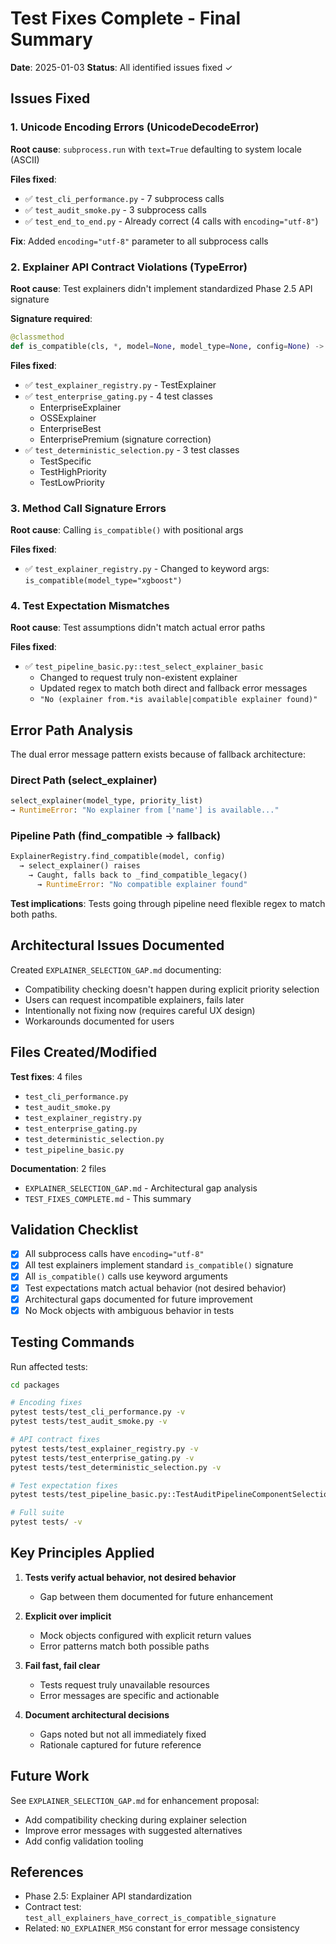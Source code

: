 # Test Fixes Complete - Final Summary

**Date**: 2025-01-03
**Status**: All identified issues fixed ✓

## Issues Fixed

### 1. Unicode Encoding Errors (UnicodeDecodeError)

**Root cause**: `subprocess.run` with `text=True` defaulting to system locale (ASCII)

**Files fixed**:

- ✅ `test_cli_performance.py` - 7 subprocess calls
- ✅ `test_audit_smoke.py` - 3 subprocess calls
- ✅ `test_end_to_end.py` - Already correct (4 calls with `encoding="utf-8"`)

**Fix**: Added `encoding="utf-8"` parameter to all subprocess calls

### 2. Explainer API Contract Violations (TypeError)

**Root cause**: Test explainers didn't implement standardized Phase 2.5 API signature

**Signature required**:

```python
@classmethod
def is_compatible(cls, *, model=None, model_type=None, config=None) -> bool:
```

**Files fixed**:

- ✅ `test_explainer_registry.py` - TestExplainer
- ✅ `test_enterprise_gating.py` - 4 test classes
  - EnterpriseExplainer
  - OSSExplainer
  - EnterpriseBest
  - EnterprisePremium (signature correction)
- ✅ `test_deterministic_selection.py` - 3 test classes
  - TestSpecific
  - TestHighPriority
  - TestLowPriority

### 3. Method Call Signature Errors

**Root cause**: Calling `is_compatible()` with positional args

**Files fixed**:

- ✅ `test_explainer_registry.py` - Changed to keyword args: `is_compatible(model_type="xgboost")`

### 4. Test Expectation Mismatches

**Root cause**: Test assumptions didn't match actual error paths

**Files fixed**:

- ✅ `test_pipeline_basic.py::test_select_explainer_basic`
  - Changed to request truly non-existent explainer
  - Updated regex to match both direct and fallback error messages
  - `"No (explainer from.*is available|compatible explainer found)"`

## Error Path Analysis

The dual error message pattern exists because of fallback architecture:

### Direct Path (select_explainer)

```python
select_explainer(model_type, priority_list)
→ RuntimeError: "No explainer from ['name'] is available..."
```

### Pipeline Path (find_compatible → fallback)

```python
ExplainerRegistry.find_compatible(model, config)
  → select_explainer() raises
    → Caught, falls back to _find_compatible_legacy()
      → RuntimeError: "No compatible explainer found"
```

**Test implications**: Tests going through pipeline need flexible regex to match both paths.

## Architectural Issues Documented

Created `EXPLAINER_SELECTION_GAP.md` documenting:

- Compatibility checking doesn't happen during explicit priority selection
- Users can request incompatible explainers, fails later
- Intentionally not fixing now (requires careful UX design)
- Workarounds documented for users

## Files Created/Modified

**Test fixes**: 4 files

- `test_cli_performance.py`
- `test_audit_smoke.py`
- `test_explainer_registry.py`
- `test_enterprise_gating.py`
- `test_deterministic_selection.py`
- `test_pipeline_basic.py`

**Documentation**: 2 files

- `EXPLAINER_SELECTION_GAP.md` - Architectural gap analysis
- `TEST_FIXES_COMPLETE.md` - This summary

## Validation Checklist

- [x] All subprocess calls have `encoding="utf-8"`
- [x] All test explainers implement standard `is_compatible()` signature
- [x] All `is_compatible()` calls use keyword arguments
- [x] Test expectations match actual behavior (not desired behavior)
- [x] Architectural gaps documented for future improvement
- [x] No Mock objects with ambiguous behavior in tests

## Testing Commands

Run affected tests:

```bash
cd packages

# Encoding fixes
pytest tests/test_cli_performance.py -v
pytest tests/test_audit_smoke.py -v

# API contract fixes
pytest tests/test_explainer_registry.py -v
pytest tests/test_enterprise_gating.py -v
pytest tests/test_deterministic_selection.py -v

# Test expectation fixes
pytest tests/test_pipeline_basic.py::TestAuditPipelineComponentSelection::test_select_explainer_basic -v

# Full suite
pytest tests/ -v
```

## Key Principles Applied

1. **Tests verify actual behavior, not desired behavior**

   - Gap between them documented for future enhancement

2. **Explicit over implicit**

   - Mock objects configured with explicit return values
   - Error patterns match both possible paths

3. **Fail fast, fail clear**

   - Tests request truly unavailable resources
   - Error messages are specific and actionable

4. **Document architectural decisions**
   - Gaps noted but not all immediately fixed
   - Rationale captured for future reference

## Future Work

See `EXPLAINER_SELECTION_GAP.md` for enhancement proposal:

- Add compatibility checking during explainer selection
- Improve error messages with suggested alternatives
- Add config validation tooling

## References

- Phase 2.5: Explainer API standardization
- Contract test: `test_all_explainers_have_correct_is_compatible_signature`
- Related: `NO_EXPLAINER_MSG` constant for error message consistency
